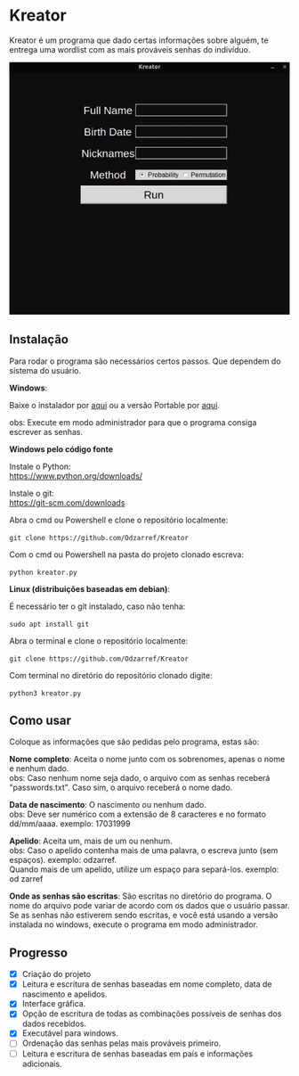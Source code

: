 # Kreator
Kreator é um programa que dado certas informações sobre alguém, te entrega uma wordlist com as mais prováveis senhas do indivíduo.

![Demo Gif](showcase/demo.gif)

## Instalação
Para rodar o programa são necessários certos passos. Que dependem do sistema do usuário.  

**Windows**:  

Baixe o instalador por [aqui](https://github.com/OdZarref/Kreator/raw/master/versions/kreator%20v1.0.exe) ou a versão Portable por [aqui](https://github.com/OdZarref/Kreator/raw/master/versions/kreator%20v1.0%20portable.zip).

obs: Execute em modo administrador para que o programa consiga escrever as senhas.

**Windows pelo código fonte**

Instale o Python:  
https://www.python.org/downloads/

Instale o git:  
https://git-scm.com/downloads

Abra o cmd ou Powershell e clone o repositório localmente:  

`git clone https://github.com/Odzarref/Kreator`

Com o cmd ou Powershell na pasta do projeto clonado escreva:  

`python kreator.py`

**Linux (distribuições baseadas em debian)**:  

É necessário ter o git instalado, caso não tenha:  

`sudo apt install git`  

Abra o terminal e clone o repositório localmente:  

`git clone https://github.com/Odzarref/Kreator`

Com terminal no diretório do repositório clonado digite:  

`python3 kreator.py`

## Como usar
Coloque as informações que são pedidas pelo programa, estas são:

**Nome completo**: Aceita o nome junto com os sobrenomes, apenas o nome e nenhum dado.  
obs: Caso nenhum nome seja dado, o arquivo com as senhas receberá "passwords.txt". Caso sim, o arquivo receberá o nome dado.  

**Data de nascimento**: O nascimento ou nenhum dado.  
obs: Deve ser numérico com a extensão de 8 caracteres e no formato dd/mm/aaaa. exemplo: 17031999

**Apelido**: Aceita um, mais de um ou nenhum.  
obs: Caso o apelido contenha mais de uma palavra, o escreva junto (sem espaços). exemplo: odzarref.  
Quando mais de um apelido, utilize um espaço para separá-los. exemplo: od zarref

**Onde as senhas são escritas**: São escritas no diretório do programa. O nome do arquivo pode variar de acordo com os dados que o usuário passar. Se as senhas não estiverem sendo escritas, e você está usando a versão instalada no windows, execute o programa em modo administrador.

## Progresso
* [X] Criação do projeto
* [X] Leitura e escritura de senhas baseadas em nome completo, data de nascimento e apelidos.
* [X] Interface gráfica.
* [X] Opção de escritura de todas as combinações possíveis de senhas dos dados recebidos.
* [X] Executável para windows.
* [ ] Ordenação das senhas pelas mais prováveis primeiro.
* [ ] Leitura e escritura de senhas baseadas em país e informações adicionais.
